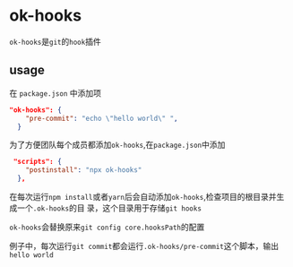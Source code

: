 # ok-hooks

`ok-hooks`是`git`的`hook`插件

## usage

在 `package.json` 中添加项

```json
"ok-hooks": {
    "pre-commit": "echo \"hello world\" ",
  }
```

为了方便团队每个成员都添加`ok-hooks`,在`package.json`中添加

```json
 "scripts": {
    "postinstall": "npx ok-hooks"
  },
```

在每次运行`npm install`或者`yarn`后会自动添加`ok-hooks`,检查项目的根目录并生成一个`.ok-hooks`的目
录，这个目录用于存储`git hooks`

`ok-hooks`会替换原来`git config core.hooksPath`的配置

例子中，每次运行`git commit`都会运行`.ok-hooks/pre-commit`这个脚本，输出`hello world`
